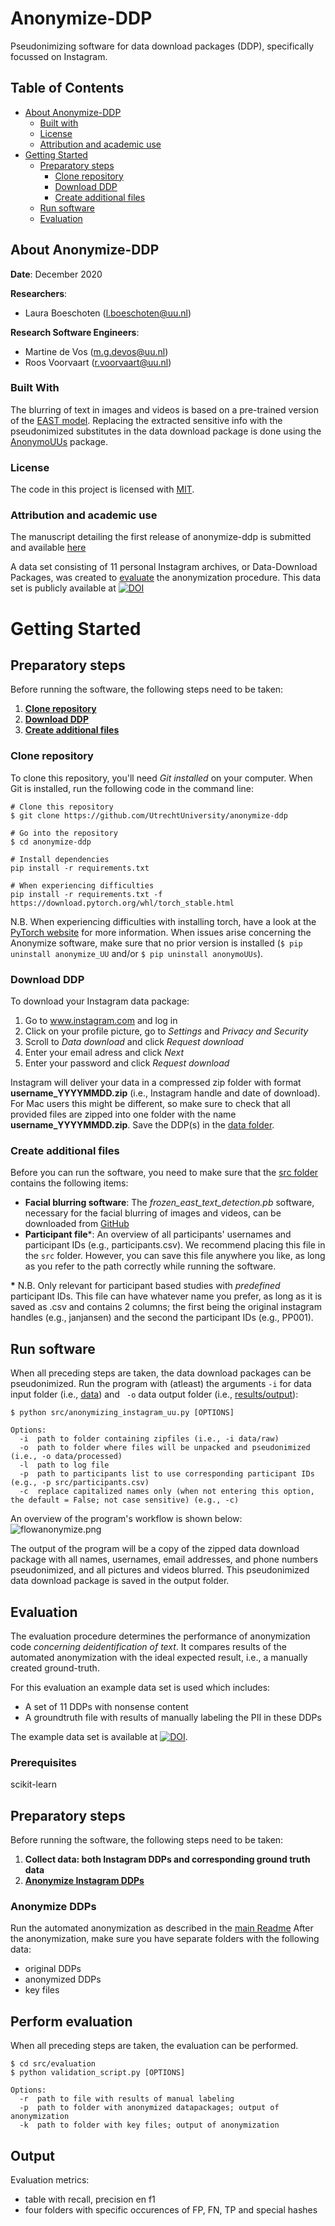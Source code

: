 # Anonymize-DDP

Pseudonimizing software for data download packages (DDP), specifically focussed on Instagram.

## Table of Contents
* [About Anonymize-DDP](#about-anonymize-ddp)
  * [Built with](#built-with)
  * [License](#license)
  * [Attribution and academic use](#attribution-and-academic-use)
* [Getting Started](#getting-started)
  * [Preparatory steps](#preparatory-steps)
    * [Clone repository](#clone-repository)
    * [Download DDP](#download-ddp)
    * [Create additional files](#create-additional-files)
  * [Run software](#run-software)
  * [Evaluation](#evaluation)
  
## About Anonymize-DDP
**Date**: December 2020

**Researchers**:
* Laura Boeschoten (l.boeschoten@uu.nl)

**Research Software Engineers**:
* Martine de Vos (m.g.devos@uu.nl)
* Roos Voorvaart (r.voorvaart@uu.nl)

### Built With

The blurring of text in images and videos is based on a pre-trained version of the [EAST model](https://github.com/argman/EAST). Replacing the extracted sensitive info with the pseudonimized substitutes in the data download package is done using the [AnonymoUUs](https://github.com/UtrechtUniversity/anonymouus) package.

### License

The code in this project is licensed with [MIT](LICENSE.md).

### Attribution and academic use
The manuscript detailing the first release of anonymize-ddp is submitted and available [here](https://arxiv.org/pdf/2105.02175.pdf)

A data set consisting of 11 personal Instagram archives, or Data-Download Packages, was created to [evaluate](/src/evaluation) the anonymization procedure.
This data set is publicly available at [![DOI](https://zenodo.org/badge/DOI/10.5281/zenodo.4472606.svg)](https://doi.org/10.5281/zenodo.4472606)


# Getting Started

## Preparatory steps

Before running the software, the following steps need to be taken:

1. **[Clone repository](#clone-repository)**
2. **[Download DDP](#download-ddp)**
3. **[Create additional files](#create-additional-files)**

### Clone repository

To clone this repository, you'll need *Git installed* on your computer. When Git is installed, run the following code in the command line:

```
# Clone this repository
$ git clone https://github.com/UtrechtUniversity/anonymize-ddp

# Go into the repository
$ cd anonymize-ddp

# Install dependencies
pip install -r requirements.txt

# When experiencing difficulties
pip install -r requirements.txt -f https://download.pytorch.org/whl/torch_stable.html
```
N.B. When experiencing difficulties with installing torch, have a look at the [PyTorch website](https://pytorch.org/) for more information. When issues arise concerning the Anonymize software, make sure that no prior version is installed (```$ pip uninstall anonymize_UU``` and/or ```$ pip uninstall anonymoUUs```).

### Download DDP

To download your Instagram data package:

1. Go to www.instagram.com and log in
2. Click on your profile picture, go to *Settings* and *Privacy and Security*
3. Scroll to *Data download* and click *Request download*
4. Enter your email adress and click *Next*
5. Enter your password and click *Request download*

Instagram will deliver your data in a compressed zip folder with format **username_YYYYMMDD.zip** (i.e., Instagram handle and date of download). For Mac users this might be different, so make sure to check that all provided files are zipped into one folder with the name **username_YYYYMMDD.zip**. Save the DDP(s) in the [data folder](/data).

### Create additional files

Before you can run the software, you need to make sure that the [src folder](/src) contains the following items:
* **Facial blurring software**: The *frozen_east_text_detection.pb* software, necessary for the facial blurring of images and videos, can be downloaded from [GitHub](https://github.com/oyyd/frozen_east_text_detection.pb) 
* **Participant file**\*: An overview of all participants' usernames and participant IDs (e.g., participants.csv). We recommend placing this file in the `src` folder. However, you can save this file anywhere you like, as long as you refer to the path correctly while running the software.

**\*** N.B. Only relevant for participant based studies with *predefined* participant IDs. This file can have whatever name you prefer, as long as it is saved as .csv and contains 2 columns; the first being the original instagram handles (e.g., janjansen) and the second the participant IDs (e.g., PP001).

## Run software

When all preceding steps are taken, the data download packages can be pseudonimized. Run the program with (atleast) the arguments `-i` for data input folder (i.e., [data](\data)) and ` -o` data output folder (i.e., [results/output](/results/output)):

```
$ python src/anonymizing_instagram_uu.py [OPTIONS]

Options:
  -i  path to folder containing zipfiles (i.e., -i data/raw)
  -o  path to folder where files will be unpacked and pseudonimized (i.e., -o data/processed)
  -l  path to log file
  -p  path to participants list to use corresponding participant IDs (e.g., -p src/participants.csv)
  -c  replace capitalized names only (when not entering this option, the default = False; not case sensitive) (e.g., -c)

```

An overview of the program's workflow is shown below:
![flowanonymize.png](flowanonymize.png)

The output of the program will be a copy of the zipped data download package with all names, usernames, email addresses, and phone numbers pseudonimized, and all pictures and videos blurred. This pseudonimized data download package is saved in the output folder.

## Evaluation

The evaluation procedure determines the performance of anonymization code _concerning deidentification of text_.
It compares results of the automated anonymization with the ideal expected result, i.e., a manually created ground-truth.

For this evaluation an example data set is used which includes:
* A set of 11 DDPs with nonsense content
* A groundtruth file with results of manually labeling the PII in these DDPs

The example data set is available at [![DOI](https://zenodo.org/badge/DOI/10.5281/zenodo.4472606.svg)](https://doi.org/10.5281/zenodo.4472606).

### Prerequisites

scikit-learn

## Preparatory steps

Before running the software, the following steps need to be taken:

1. **Collect data: both Instagram DDPs and corresponding ground truth data**
2. **[Anonymize Instagram DDPs](#anonymize-ddps)**

### Anonymize DDPs
Run the automated anonymization as described in the [main Readme](/../../)
After the anonymization, make sure you have separate folders with the following data:
* original DDPs
* anonymized DDPs
* key files


## Perform evaluation

When all preceding steps are taken, the evaluation can be performed. 

```
$ cd src/evaluation
$ python validation_script.py [OPTIONS]

Options:
  -r  path to file with results of manual labeling
  -p  path to folder with anonymized datapackages; output of anonymization
  -k  path to folder with key files; output of anonymization

```
## Output
Evaluation metrics:
* table with recall, precision en f1
* four folders with specific occurences of FP, FN, TP and special hashes

